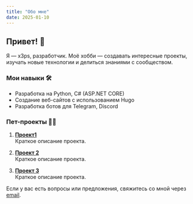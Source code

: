 ```yaml
---
title: "Обо мне"
date: 2025-01-10
---
```


## Привет! 👋

Я — x3ps, разработчик. Моё хобби — создавать интересные проекты, изучать новые технологии и делиться знаниями с сообществом.

### Мои навыки 🛠️

- Разработка на Python, C# (ASP.NET CORE)
- Создание веб-сайтов с использованием Hugo
- Разработка ботов для Telegram, Discord

### Пет-проекты 🧑‍💻

1. **[Проект1](https://github.com/ваш-проект-1)**  
Краткое описание проекта.

2. **[Проект 2](https://github.com/ваш-проект-2)**  
Краткое описание проекта.

1. **[Проект 3](https://github.com/ваш-проект-3)**  
Краткое описание проекта.

Если у вас есть вопросы или предложения, свяжитесь со мной через [email](mailto:c3ps@proton.me).